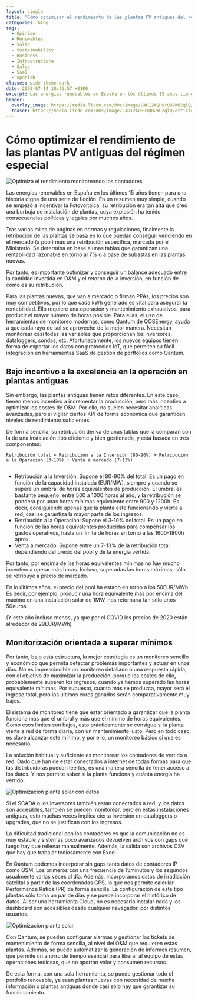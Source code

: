 ```yaml
---
layout: single
title: "Cómo optimizar el rendimiento de las plantas PV antiguas del régimen especial"
categories: blog
tags:
  - Opinion
  - Renewables
  - Solar
  - Sustainability
  - Business
  - Infrastructure
  - Sales
  - SaaS
  - Spanish
classes: wide theme-dark
date: 2020-07-14 10:46:57 +0100
excerpt: Las energías renovables en España en los últimos 15 años tienen para una historia digna de una serie de ficción. En un resumen muy simple, cuando se empezó a incentivar la Fotovoltaica, su retribución era tan alta que creo una burbuja de instalación de plantas, cuya explosión ha tenido consecuencias políticas y legales por muchos años.
header:
  overlay_image: https://media.licdn.com/dms/image/C4D12AQHuYQH2WUZqlQ/article-cover_image-shrink_720_1280/0/1598542936961?e=1720656000&v=beta&t=mE6pC9yQWeXGSOrIiUQhsZ8GnvWA1MKc5MFfSLbJY8A
  teaser: https://media.licdn.com/dms/image/C4D12AQHuYQH2WUZqlQ/article-cover_image-shrink_720_1280/0/1598542936961?e=1720656000&v=beta&t=mE6pC9yQWeXGSOrIiUQhsZ8GnvWA1MKc5MFfSLbJY8A
---
```


# Cómo optimizar el rendimiento de las plantas PV antiguas del régimen especial

![Optimiza el rendimiento monitoreando los contadores](https://media.licdn.com/dms/image/C4D12AQHuYQH2WUZqlQ/article-cover_image-shrink_720_1280/0/1598542936961?e=1720656000&v=beta&t=mE6pC9yQWeXGSOrIiUQhsZ8GnvWA1MKc5MFfSLbJY8A "Optimiza el rendimiento monitoreando los contadores")

Las energías renovables en España en los últimos 15 años tienen para una historia digna de una serie de ficción. En un resumen muy simple, cuando se empezó a incentivar la Fotovoltaica, su retribución era tan alta que creo una burbuja de instalación de plantas, cuya explosión ha tenido consecuencias políticas y legales por muchos años.

Tras varios miles de páginas en normas y regulaciones, finalmente la retribución de las plantas se basa en lo que puedan conseguir vendiendo en el mercado (a pool) más una retribución específica, marcada por el Ministerio. Se determina en base a unas tablas que garantizan una rentabilidad razonable en torno al 7% o a base de subastas en las plantas nuevas.

Por tanto, es importante optimizar y conseguir un balance adecuado entre la cantidad invertida en O&M y el retorno de la inversión, en función de cómo es su retribución.

Para las plantas nuevas, que van a mercado o firman PPAs, los precios son muy competitivos, por lo que cada kWh generado es vital para asegurar la rentabilidad. Ello requiere una operación y mantenimiento exhaustivos, para producir el mayor número de horas posible. Para ellas, el uso de herramientas de monitoreo modernas, como Qantum de QOSEnergy, ayuda a que cada rayo de sol se aproveche de la mejor manera. Necesitan monitorear casi todas las variables que proporcionan los inversores, dataloggers, sondas, etc. Afortunadamente, los nuevos equipos tienen forma de exportar los datos con protocolos IoT, que permiten su fácil integración en herramientas SaaS de gestión de portfolios como Qantum.

## Bajo incentivo a la excelencia en la operación en plantas antiguas

Sin embargo, las plantas antiguas tienen retos diferentes. En este caso, tienen menos incentivo a incrementar la producción, pero más incentivo a optimizar los costes de O&M. Por ello, no suelen necesitar analíticas avanzadas, pero si vigilar ciertos KPI de forma económica que garanticen niveles de rendimiento suficientes.

De forma sencilla, su retribución deriva de unas tablas que la comparan con la de una instalación tipo eficiente y bien gestionada, y está basada en tres componentes:

```
Retribución total = Retribución a la Inversión (80-90%) + Retribución a la Operación (3-10%) + Venta a mercado (7-13%)


```

- Retribución a la Inversión: Supone el 80-90% del total. Es un pago en función de la capacidad instalada (EUR/MW), siempre y cuando se supere un umbral de horas equivalentes de producción. El umbral es bastante pequeño, entre 500 a 1000 horas al año, y la retribución se pondera por unas horas mínimas equivalente entre 900 y 1200h. Es decir, consiguiendo apenas que la planta este funcionando y vierta a red, casi se garantiza la mayor parte de los ingresos.
- Retribución a la Operación: Supone el 3-10% del total. Es un pago en función de las horas equivalentes producidas para compensar los gastos operativos, hasta un límite de horas en torno a las 1600-1800h aprox.
- Venta a mercado: Supone entre un 7-13% de la retribución total dependiendo del precio del pool y de la energía vertida.

Por tanto, por encima de las horas equivalentes mínimas no hay mucho incentivo a operar más horas. Incluso, superadas las horas máximas, sólo se retribuye a precio de mercado.

En lo últimos años, el precio del pool ha estado en torno a los 50EUR/MWh. Es decir, por ejemplo, producir una hora equivalente más por encima del máximo en una instalación solar de 1MW, nos retornaría tan sólo unos 50euros.

(Y este año incluso menos, ya que por el COVID los precios de 2020 están alrededor de 29EUR/MWh)

## Monitorización orientada a superar mínimos

Por tanto, bajo esta estructura, la mejor estrategia es un monitoreo sencillo y económico que permita detectar problemas importantes y actuar en unos días. No es imprescindible un monitoreo detallado o una respuesta rápida, con el objetivo de maximizar la producción, porque los costes de ello, probablemente superen los ingresos, cuando ya hemos superado las horas equivalente mínimas. Por supuesto, cuanto más se produzca, mayor será el ingreso total, pero los últimos euros ganados serán comparativamente muy bajos.

El sistema de monitoreo tiene que estar orientado a garantizar que la planta funciona más que el umbral y más que el mínimo de horas equivalentes. Como esos limites son bajos, esto prácticamente se consigue si la planta vierte a red de forma diaria, con un mantenimiento justo. Pero en todo caso, es clave alcanzar este mínimo, y por ello, un monitoreo básico sí que es necesario.

La solución habitual y suficiente es monitorear los contadores de vertido a red. Dado que han de estar conectados a internet de todas formas para que las distribuidoras puedan leerlos, es una manera sencilla de tener acceso a los datos. Y nos permite saber si la planta funciona y cuánta energía ha vertido.

![Optimizacion planta solar con datos](https://media.licdn.com/dms/image/C4D12AQF0CK1mo5-u1A/article-inline_image-shrink_1000_1488/0/1598530087789?e=1720656000&v=beta&t=Ygz-kuneHDFb-HNUgltygtz14se-LQ2PYGHhbhpCJvg)

Si el SCADA o los inversores también están conectados a red, y los datos son accesibles, también se pueden monitorear, pero en estas instalaciones antiguas, esto muchas veces implica cierta inversión en dataloggers o upgrades, que no se justifican con los ingresos.

La dificultad tradicional con los contadores es que la comunicación no es muy estable y sistemas poco avanzados devuelven archivos con gaps que luego hay que rellenar manualmente. Además, la salida son archivos CSV que hay que trabajar tediosamente con Excel.

En Qantum podemos incorporar sin gaps tanto datos de contadores IP como GSM. Los primeros con una frecuencia de 15minutos y los segundos usualmente varias veces al día. Además, incorporamos datos de irradiación satelital a partir de las coordenadas GPS, lo que nos permite calcular Performance Ratios (PR) de forma sencilla. La configuración de este tipo plantas sólo toma un par de días y se puede incorporar el histórico de datos. Al ser una herramienta Cloud, no es necesario instalar nada y los dashboard son accesibles desde cualquier navegador, por distintos usuarios.

![Optimizacion planta solar](https://media.licdn.com/dms/image/C4D12AQGJYIH4JN-eaw/article-inline_image-shrink_1000_1488/0/1598530298444?e=1720656000&v=beta&t=Qebp7mmF_528f11hMot6ncLtzw01gh3sZra1hmFi1YI)

Con Qantum, se pueden configurar alarmas y gestionar los tickets de mantenimiento de forma sencilla, al nivel del O&M que requieren estas plantas. Además, se puede automatizar la generación de informes resumen, que permite un ahorro de tiempo esencial para liberar al equipo de estas operaciones tediosas, que no aportan valor y consumen recursos.

De esta forma, con una sola herramienta, se puede gestionar todo el portfolio renovable, ya sean plantas nuevas con necesidad de mucha información o plantas antiguas donde casi sólo hay que garantizar su funcionamiento.
